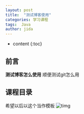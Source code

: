 ```yaml
---
layout: post
title:  "测试博客使用"
categories: 学习课程
tags:  Java
author: jida
---
```


* content
{:toc}


## 前言


**测试博客怎么使用**
顺便测试git怎么用
##  课程目录

希望以后以这个当作模板
![timg](/assets/timg_bp256as2n.jpg)
